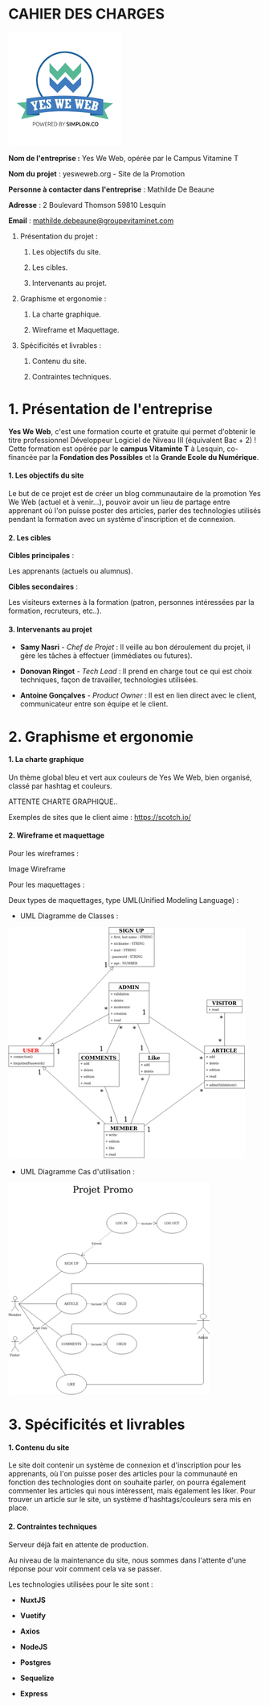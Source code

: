 # CAHIER DES CHARGES

![Logo Yes We Web](Images/yesweweb.png)

**Nom de l'entreprise :** Yes We Web, opérée par le Campus Vitamine T

**Nom du projet** : yesweweb.org - Site de la Promotion

**Personne à contacter dans l'entreprise** : Mathilde De Beaune

**Adresse** : 2 Boulevard Thomson 59810 Lesquin

**Email** : mathilde.debeaune@groupevitaminet.com

1.  Présentation du projet :

    1.  Les objectifs du site.

    2.  Les cibles.

    3.  Intervenants au projet.

2.  Graphisme et ergonomie :

    1.  La charte graphique.

    2.  Wireframe et Maquettage.

3.  Spécificités et livrables :

    1.  Contenu du site.

    2.  Contraintes techniques.

# 1. Présentation de l'entreprise

**Yes We Web**, c'est une formation courte et gratuite qui permet d'obtenir le titre professionnel Développeur Logiciel de Niveau III (équivalent Bac + 2) ! Cette formation est opérée par le **campus Vitaminte T** à Lesquin, co-financée par la **Fondation des Possibles** et la **Grande Ecole du Numérique**.

#### 1. Les objectifs du site

Le but de ce projet est de créer un blog communautaire de la promotion Yes We Web (actuel et à venir...), pouvoir avoir un lieu de partage entre apprenant où l'on puisse poster des articles, parler des technologies utilisés pendant la formation avec un système d'inscription et de connexion.

####

#### 2. Les cibles

**Cibles principales** :

Les apprenants (actuels ou alumnus).

**Cibles secondaires** :

Les visiteurs externes à la formation (patron, personnes intéressées par la formation, recruteurs, etc..).

####

#### 3. Intervenants au projet

- **Samy Nasri** - _Chef de Projet_ : Il veille au bon déroulement du projet, il gère les tâches à effectuer (immédiates ou futures).

- **Donovan Ringot** - _Tech Lead_ : Il prend en charge tout ce qui est choix techniques, façon de travailler, technologies utilisées.

- **Antoine Gonçalves** - _Product Owner_ : Il est en lien direct avec le client, communicateur entre son équipe et le client.

# 2. Graphisme et ergonomie

#### 1. La charte graphique

Un thème global bleu et vert aux couleurs de Yes We Web, bien organisé, classé par hashtag et couleurs.

ATTENTE CHARTE GRAPHIQUE..

Exemples de sites que le client aime : <https://scotch.io/>

#### 2. Wireframe et maquettage

Pour les wireframes :

Image Wireframe

Pour les maquettages :

Deux types de maquettages, type UML(Unified Modeling Language) :

- UML Diagramme de Classes :

![UML Diagram Class](Images/UMLDiagramClass.png)

- UML Diagramme Cas d'utilisation :

![UML Diagram Use Cases](Images/UMLDiagramUseCase.png)

# 3. Spécificités et livrables

#### 1. Contenu du site

Le site doit contenir un système de connexion et d'inscription pour les apprenants, où l'on puisse poser des articles pour la communauté en fonction des technologies dont on souhaite parler, on pourra également commenter les articles qui nous intéressent, mais également les liker. Pour trouver un article sur le site, un système d'hashtags/couleurs sera mis en place.

#### 2. Contraintes techniques

Serveur déjà fait en attente de production.

Au niveau de la maintenance du site, nous sommes dans l'attente d'une réponse pour voir comment cela va se passer.

Les technologies utilisées pour le site sont :

- **NuxtJS**

- **Vuetify**

- **Axios**

- **NodeJS**

- **Postgres**

- **Sequelize**

- **Express**
